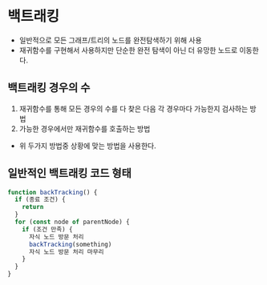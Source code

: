 # 백트래킹
- 일반적으로 모든 그래프/트리의 노드를 완전탐색하기 위해 사용
- 재귀함수를 구현해서 사용하지만 단순한 완전 탐색이 아닌 더 유망한 노드로 이동한다.

## 백트래킹 경우의 수
1. 재귀함수를 통해 모든 경우의 수를 다 찾은 다음 각 경우마다 가능한지 검사하는 방법
2. 가능한 경우에서만 재귀함수를 호출하는 방법
- 위 두가지 방법중 상황에 맞는 방법을 사용한다.

## 일반적인 백트래킹 코드 형태
``` javascript
function backTracking() {
  if (종료 조건) {
    return
  }
  for (const node of parentNode) {
    if (조건 만족) {
      자식 노드 방문 처리
      backTracking(something)
      자식 노드 방문 처리 마무리
    }
  }
}
```